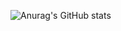 ![Anurag's GitHub stats](https://github-readme-stats.vercel.app/api?username=rafaelhelisson&show_icons=true&theme=radical)
